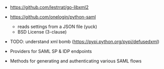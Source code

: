 * https://github.com/lestrrat/go-libxml2
* https://github.com/onelogin/python-saml
   - reads settings from a JSON file (yuck)
   - BSD License (3-clause)
* TODO: understand xml bomb (https://pypi.python.org/pypi/defusedxml)

* Providers for SAML SP & IDP endpoints 
* Methods for generating and authenticating various SAML flows

